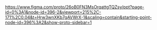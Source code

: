 https://www.figma.com/proto/26oB0FN3MsOrqattgTQZsy/ppt?page-id=0%3A1&node-id=396-2&viewport=215%2C-171%2C0.04&t=Hrw3wnXKb7gAVWrX-1&scaling=contain&starting-point-node-id=396%3A2&show-proto-sidebar=1
